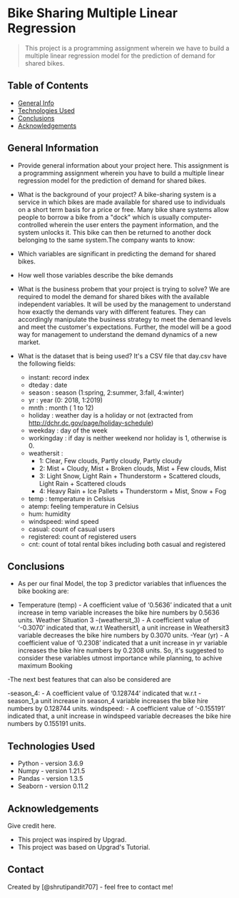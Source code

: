# Bike Sharing Multiple Linear Regression
> This project is a programming assignment wherein we have to build a multiple linear regression model for the prediction of demand for shared bikes.


## Table of Contents
* [General Info](#general-information)
* [Technologies Used](#technologies-used)
* [Conclusions](#conclusions)
* [Acknowledgements](#acknowledgements)

<!-- You can include any other section that is pertinent to your problem -->

## General Information
- Provide general information about your project here.
This assignment is a programming assignment wherein you have to build a multiple linear regression model for the prediction of demand for shared bikes.
- What is the background of your project?
A bike-sharing system is a service in which bikes are made available for shared use to individuals on a short term basis for a price or free. Many bike share systems allow people to borrow a bike from a "dock" which is usually computer-controlled wherein the user enters the payment information, and the system unlocks it. This bike can then be returned to another dock belonging to the same system.The company wants to know:

- Which variables are significant in predicting the demand for shared bikes.
- How well those variables describe the bike demands
- What is the business probem that your project is trying to solve?
We are required to model the demand for shared bikes with the available independent variables. It will be used by the management to understand how exactly the demands vary with different features. They can accordingly manipulate the business strategy to meet the demand levels and meet the customer's expectations. Further, the model will be a good way for management to understand the demand dynamics of a new market. 
- What is the dataset that is being used?
It's a CSV file that day.csv have the following fields:
	
	- instant: record index
	- dteday : date
	- season : season (1:spring, 2:summer, 3:fall, 4:winter)
	- yr : year (0: 2018, 1:2019)
	- mnth : month ( 1 to 12)
	- holiday : weather day is a holiday or not (extracted from http://dchr.dc.gov/page/holiday-schedule)
	- weekday : day of the week
	- workingday : if day is neither weekend nor holiday is 1, otherwise is 0.
	+ weathersit : 
		- 1: Clear, Few clouds, Partly cloudy, Partly cloudy
		- 2: Mist + Cloudy, Mist + Broken clouds, Mist + Few clouds, Mist
		- 3: Light Snow, Light Rain + Thunderstorm + Scattered clouds, Light Rain + Scattered clouds
		- 4: Heavy Rain + Ice Pallets + Thunderstorm + Mist, Snow + Fog
	- temp : temperature in Celsius
	- atemp: feeling temperature in Celsius
	- hum: humidity
	- windspeed: wind speed
	- casual: count of casual users
	- registered: count of registered users
	- cnt: count of total rental bikes including both casual and registered
	

<!-- You don't have to answer all the questions - just the ones relevant to your project. -->

## Conclusions
- As per our final Model, the top 3 predictor variables that influences the bike booking are:

- Temperature (temp) - A coefficient value of ‘0.5636’ indicated that a unit increase in temp variable increases the bike hire numbers by 0.5636 units. Weather Situation 3
-(weathersit_3) - A coefficient value of ‘-0.3070’ indicated that, w.r.t Weathersit1, a unit increase in Weathersit3 variable decreases the bike hire numbers by 0.3070 units.
-Year (yr) - A coefficient value of ‘0.2308’ indicated that a unit increase in yr variable increases the bike hire numbers by 0.2308 units.
So, it's suggested to consider these variables utmost importance while planning, to achive maximum Booking

-The next best features that can also be considered are

-season_4: - A coefficient value of ‘0.128744’ indicated that w.r.t
-season_1,a unit increase in season_4 variable increases the bike hire numbers by 0.128744 units.
windspeed: - A coefficient value of ‘-0.155191’ indicated that, a unit increase in windspeed variable decreases the bike hire numbers by 0.155191 units.

<!-- You don't have to answer all the questions - just the ones relevant to your project. -->


## Technologies Used
- Python - version 3.6.9
- Numpy - version 1.21.5
- Pandas - version 1.3.5
- Seaborn - version 0.11.2


<!-- As the libraries versions keep on changing, it is recommended to mention the version of library used in this project -->

## Acknowledgements
Give credit here.
- This project was inspired by Upgrad.
- This project was based on Upgrad's Tutorial.



## Contact
Created by [@shrutipandit707] - feel free to contact me!


<!-- Optional -->
<!-- ## License -->
<!-- This project is open source and available under the [... License](). -->

<!-- You don't have to include all sections - just the one's relevant to your project -->